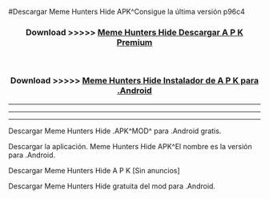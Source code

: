 #Descargar Meme Hunters Hide  APK^Consigue la última versión p96c4



<div align="center">
<h3>Download >>>>> <a href="https://es-sites.web.app/?es= Meme Hunters Hide ">Meme Hunters Hide  Descargar A P K Premium</a></h3><br>

<h3>Download >>>>> <a href="https://es-sites.web.app/?es= Meme Hunters Hide ">Meme Hunters Hide  Instalador de A P K para .Android</a></h3>
</div>


----------------------------------------------------------

----------------------------------------------------------

----------------------------------------------------------

Descargar Meme Hunters Hide  .APK^MOD^ para .Android gratis.

Descargar la aplicación. Meme Hunters Hide  APK^El nombre es la versión para .Android.

Descargar Meme Hunters Hide  A P K [Sin anuncios]

Descargar Meme Hunters Hide  gratuita del mod para .Android.